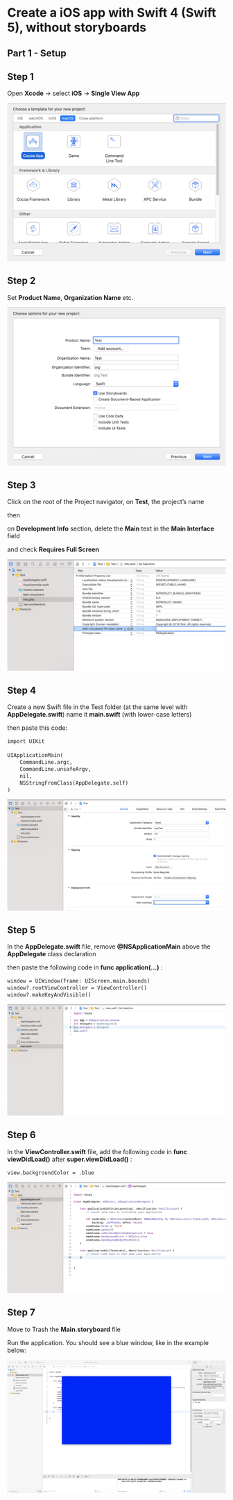 
# Create a iOS app with Swift 4 (Swift 5), without storyboards

## Part 1 - Setup

## Step 1

Open **Xcode** -> select **iOS** -> **Single View App**

![i1][logo]

## Step 2

Set **Product Name**, **Organization Name** etc.

![i2][logo2]

## Step 3

Click on the root of the Project navigator, on **Test**, the project’s name

then

on **Development Info** section, delete the **Main** text in the **Main Interface** field

and check **Requires Full Screen**

![i3][logo3]

## Step 4

Create a new Swift file in the Test folder (at the same level with **AppDelegate.swift**)
	name it **main.swift** (with lower-case letters)

then paste this code:

```
import UIKit

UIApplicationMain(
    CommandLine.argc,
    CommandLine.unsafeArgv,
    nil,
    NSStringFromClass(AppDelegate.self)
)
```

![i3][logo4]

## Step 5

In the **AppDelegate.swift** file, remove **@NSApplicationMain** above the **AppDelegate** class declaration

then paste the following code in **func application(...)** :

```
window = UIWindow(frame: UIScreen.main.bounds)
window?.rootViewController = ViewController()
window?.makeKeyAndVisible()
```

![i3][logo5]

## Step 6

In the **ViewController.swift** file, add the following code in **func viewDidLoad()** after **super.viewDidLoad()** :

```
view.backgroundColor = .blue
```

![i3][logo6]

## Step 7

Move to Trash the **Main.storyboard** file

Run the application. You should see a blue window, like in the example below:

![i3][logo7]






[logo]: https://github.com/alexadam/swift-tutorials/raw/master/p1/images/s1.png "i1"
[logo2]: https://github.com/alexadam/swift-tutorials/raw/master/p1/images/s2.png "i2"
[logo3]: https://github.com/alexadam/swift-tutorials/raw/master/p1/images/s3.png "i2"
[logo4]: https://github.com/alexadam/swift-tutorials/raw/master/p1/images/s4.png "i2"
[logo5]: https://github.com/alexadam/swift-tutorials/raw/master/p1/images/s5.png "i2"
[logo6]: https://github.com/alexadam/swift-tutorials/raw/master/p1/images/s6.png "i2"
[logo7]: https://github.com/alexadam/swift-tutorials/raw/master/p1/images/s7.png "i2"
